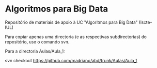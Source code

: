 # Algoritmos para Big Data

Repositório de materiais de apoio à UC "Algoritmos para Big Data" (Iscte-IUL)

Para copiar apenas uma directoria (e as respectivas subdirectorias) do repositório, use o comando svn.

Para a directoria Aulas/Aula_1:

svn checkout https://github.com/madriano/abd/trunk/Aulas/Aula_1
